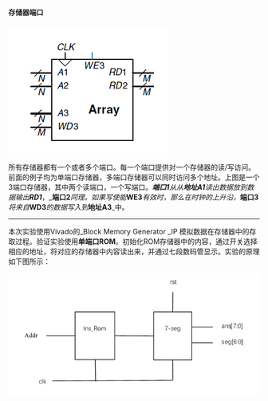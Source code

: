#### 存储器端口

![](/assets/p1.7.png)

所有存储器都有一个或者多个端口。每一个端口提供对一个存储器的读/写访问。前面的例子均为单端口存储器，多端口存储器可以同时访问多个地址。上图是一个3端口存储器，其中两个读端口，一个写端口。_**端口1**_从从_**地址A1**_读出数据放到数据输出_**RD1**_，_**端口2**_同理。如果写使能_**WE3**_有效时，那么在时钟的上升沿，_**端口3**_将来自_**WD3**_的数据写入到_**地址A3**_中。

---

本次实验使用Vivado的_Block Memory Generator _IP 模拟数据在存储器中的存取过程。验证实验使用**单端口ROM**。初始化ROM存储器中的内容，通过开关选择相应的地址，将对应的存储器中内容读出来，并通过七段数码管显示。实验的原理如下图所示：

![](/assets/p1.8.png)

